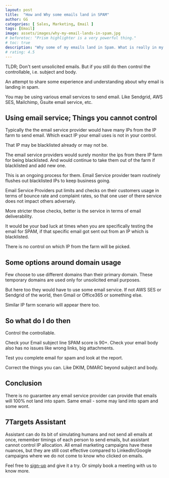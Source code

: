 ```yaml
---
layout: post
title:  "How and Why some emails land in SPAM"
author: GG
categories: [ Sales, Marketing, Email ]
tags: [Email]
image: assets/images/why-my-email-lands-in-spam.jpg
# beforetoc: "Prism highlighter is a very powerful thing."
# toc: true
description: "Why some of my emails land in Spam. What is really in my control ? What can I do to avoid my email landing in spam"
# rating: 4.5
---
```

TLDR; Don't sent unsolicited emails. But if you still do then control the controllable, i.e. subject and body. 

An attempt to share some experience and understanding about why email is landing in spam. 

You may be using various email services to send email. Like Sendgrid, AWS SES, Mailchimp, Gsuite email service, etc. 

## Using email service; Things you cannot control
Typically the the email service provider would have many IPs from the IP farm to send email. Which exact IP your email uses is not in your control.

That IP may be blacklisted already or may not be. 

The email service providers would surely monitor the ips from there IP farm for being blacklisted. And would continue to take them out of the farm if blacklisted and add new one. 

This is an ongoing process for them. Email Service provider team routinely flushes out blacklisted IPs to keep business going. 

Email Service Providers put limits and checks on their customers usage in terms of bounce rate and complaint rates, so that one user of there service does not impact others adversely. 

More stricter those checks, better is the service in terms of email deliverability. 

It would be your bad luck at times when you are specifically testing the email for SPAM, if that specific email got sent out from an IP which is blacklisted. 

There is no control on which IP from the farm will be picked. 

## Some options around domain usage
Few choose to use different domains than their primary domain. These temporary domains are used only for unsolicited email purposes. 

But here too they would have to use some email service. If not AWS SES or Sendgrid of the world, then Gmail or Office365 or something else. 

Similar IP farm scenario will appear there too. 

## So what do I do then 
Control the controllable. 

Check your Email subject line SPAM score is 90+. Check your email body also has no issues like wrong links, big attachments. 

Test you complete email for spam and look at the report. 

Correct the things you can. Like DKIM, DMARC beyond subject and body.

## Conclusion
There is no guarantee any email service provider can provide that emails will 100% not land into spam. Same email - some may land into spam and some wont. 

## 7Targets Assistant
Assistant can do its bit of simulating humans and not send all emails at once, remember timings of each person to send emails, but assistant cannot control IP allocation. All email marketing campaigns have these nuances, but they are still cost effective compared to LinkedIn/Google campaigns where we do not come to know who clicked on emails.

Feel free to [sign-up](https://7targets.ai/sign-up.html?utm_medium=zoho-vs-7ts&utm_source=7tsblogs) and give it a try. Or simply book a meeting with us to know more.